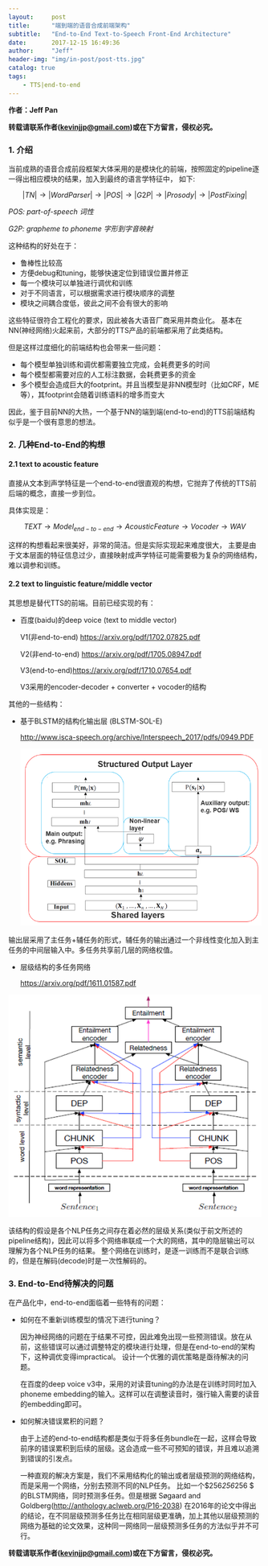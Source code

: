 ```yaml
---
layout:     post
title:      "端到端的语音合成前端架构"
subtitle:   "End-to-End Text-to-Speech Front-End Architecture"
date:       2017-12-15 16:49:36
author:     "Jeff"
header-img: "img/in-post/post-tts.jpg"
catalog: true
tags:
    - TTS|end-to-end
---
```


**作者：Jeff Pan**

**转载请联系作者(kevinjjp@gmail.com)或在下方留言，侵权必究。**

### 1. 介绍

当前成熟的语音合成前段框架大体采用的是模块化的前端，按照固定的pipeline逐一得出相应模块的结果，加入到最终的语言学特征中， 如下:

$$|TN| \rightarrow |Word Parser| \rightarrow |POS| \rightarrow |G2P| \rightarrow |Prosody| \rightarrow |PostFixing|$$

*POS: part-of-speech 词性*

*G2P: grapheme to phoneme 字形到字音映射*

这种结构的好处在于：

- 鲁棒性比较高
- 方便debug和tuning，能够快速定位到错误位置并修正
- 每一个模块可以单独进行调优和训练
- 对于不同语言，可以根据需求进行模块顺序的调整
- 模块之间耦合度低，彼此之间不会有很大的影响

这些特征很符合工程化的要求，因此被各大语音厂商采用并商业化。 基本在NN(神经网络)火起来前，大部分的TTS产品的前端都采用了此类结构。

但是这样过度细化的前端结构也会带来一些问题：

- 每个模型单独训练和调优都需要独立完成，会耗费更多的时间
- 每个模型都需要对应的人工标注数据，会耗费更多的资金
- 多个模型会造成巨大的footprint。并且当模型是非NN模型时（比如CRF，ME等），其footprint会随着训练语料的增多而变大

因此，鉴于目前NN的大热，一个基于NN的端到端(end-to-end)的TTS前端结构似乎是一个很有意思的想法。

### 2. 几种End-to-End的构想

#### 2.1 text to acoustic feature

直接从文本到声学特征是一个end-to-end很直观的构想，它抛弃了传统的TTS前后端的概念，直接一步到位。

具体实现是：

$$TEXT \rightarrow Model_{end-to-end} \rightarrow Acoustic Feature \rightarrow Vocoder \rightarrow WAV$$

这样的构想看起来很美好，非常的简洁。但是实际实现起来难度很大， 主要是由于文本层面的特征信息过少，直接映射成声学特征可能需要极为复杂的网络结构，难以调参和训练。

#### 2.2 text to linguistic feature/middle vector

其思想是替代TTS的前端。目前已经实现的有：

- 百度(baidu)的deep voice (text to middle vector)

  V1(非end-to-end) https://arxiv.org/pdf/1702.07825.pdf

  V2(非end-to-end) https://arxiv.org/pdf/1705.08947.pdf

  V3(end-to-end)https://arxiv.org/pdf/1710.07654.pdf

  V3采用的encoder-decoder + converter + vocoder的结构

其他的一些结构：

- 基于BLSTM的结构化输出层 (BLSTM-SOL-E)

  http://www.isca-speech.org/archive/Interspeech_2017/pdfs/0949.PDF

  ![BLSTM-sol-e](/img/in-post/post-end-to-end-tts/BLSTM-sol-e.png)

输出层采用了主任务+辅任务的形式，辅任务的输出通过一个非线性变化加入到主任务的中间层输入中。多任务共享前几层的网络权值。

- 层级结构的多任务网络

  https://arxiv.org/pdf/1611.01587.pdf

![joint-nn](/img/in-post/post-end-to-end-tts/joint-nn.png)

该结构的假设是各个NLP任务之间存在着必然的层级关系(类似于前文所述的pipeline结构)，因此可以将多个网络串联成一个大的网络，其中的隐层输出可以理解为各个NLP任务的结果。 整个网络在训练时，是逐一训练而不是联合训练的，但是在解码(decode)时是一次性解码的。

### 3. End-to-End待解决的问题

在产品化中，end-to-end面临着一些特有的问题：

- 如何在不重新训练模型的情况下进行tuning？

  因为神经网络的问题在于结果不可控，因此难免出现一些预测错误。放在从前，这些错误可以通过调整特定的模块进行处理，但是在end-to-end的架构下，这种调优变得impractical。 设计一个优雅的调优策略是亟待解决的问题。 

  在百度的deep voice v3中，采用的对读音tuning的办法是在训练时同时加入phoneme embedding的输入。这样可以在调整读音时，强行输入需要的读音的embedding即可。

- 如何解决错误累积的问题？

  由于上述的end-to-end结构都是类似于将多任务bundle在一起，这样会导致前序的错误累积到后续的层级。这会造成一些不可预知的错误，并且难以追溯到错误的引发点。

  一种直观的解决方案是，我们不采用结构化的输出或者层级预测的网络结构，而是采用一个网络，分别去预测不同的NLP任务。 比如一个$256*256*256 $ 的BLSTM网络，同时预测多任务。但是根据 Søgaard and Goldberg(http://anthology.aclweb.org/P16-2038) 在2016年的论文中得出的结论，在不同层级预测多任务比在相同层级更准确，加上其他以层级预测的网络为基础的论文效果，这种同一网络同一层级预测多任务的方法似乎并不可行。

**转载请联系作者(kevinjjp@gmail.com)或在下方留言，侵权必究。**



